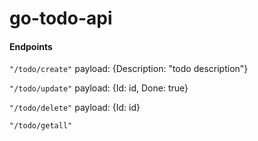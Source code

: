 # go-todo-api

#### Endpoints

`"/todo/create"`
payload: {Description: "todo description"}

`"/todo/update"`
payload: {Id: id, Done: true}

`"/todo/delete"`
payload: {Id: id}

`"/todo/getall"`
